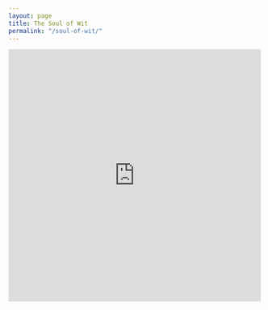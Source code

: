 ```yaml
---
layout: page
title: The Soul of Wit
permalink: "/soul-of-wit/"
---
```


<iframe frameborder="0" scrolling="no" style="border:0px" src="https://books.google.com/books?id=6d7CAgAAQBAJ&lpg=PA287&ots=OAIr4aA7gc&dq=the%20soul%20of%20wit%20gk%20chesterton%20torrent&pg=PA1&output=embed" width=500 height=500></iframe>

